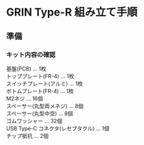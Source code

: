 # GRIN Type-R 組み立て手順
## 準備
### キット内容の確認
基盤(PCB) … 1枚  
トッププレート(FR-4) … 1枚  
スイッチプレート(アルミ) … 1枚  
ボトムプレート(FR-4) … 1枚  
M2ネジ … 16個  
スペーサー(丸型両メネジ) … 8個  
スペーサー(丸型中空) … 8個  
ゴムワッシャー … 32個  
USB Type-C コネクタ(レセプタクル) … 1個  
チップ抵抗 … 2個  

